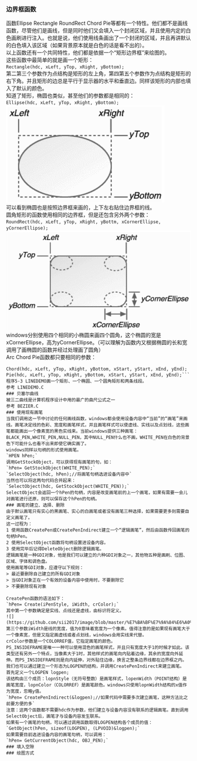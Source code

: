 ### 边界框函数
函数Ellipse Rectangle RoundRect Chord Pie等都有一个特性。他们都不是画线函数，尽管他们是画线，但是同时他们又会填入一个封闭区域，并且使用内定的白色画刷进行注入。也就是说，他们使用线条画出了一个封闭的区域，并且再讲默认的白色填入该区域（如果背景原本就是白色的话是看不出的）。   
以上函数还有一个共同特性，他们都是依据一个“矩形边界框”来绘图的。  
这些函数中最简单的就是画一个矩形：  
`Rectangle(hdc, xLeft, yTop, xRight, yBottom);`  
第二第三个参数作为点结构是矩形的左上角，第四第五个参数作为点结构是矩形的右下角。并且矩形的边总是平行于显示器的水平和垂直边。同样该矩形的内部也填入了默认的颜色。  
知道了矩形，椭圆也类似，甚至他们的参数都是相同的：  
`Ellipse(hdc, xLeft, yTop, xRight, yBottom);`  
![](https://github.com/sii2017/image/blob/master/%E6%A4%AD%E5%9C%86.png)  
可以看到椭圆也是按照边界框来画的，上下左右贴住边界框的线。  
圆角矩形的函数使用相同的边界框，但是还包含另外两个参数：  
`RoundRect(hdc, xLeft, yTop, xRight, yBottm, xCornerEllipse, yCornerEllipse);`  
![](https://github.com/sii2017/image/blob/master/%E5%9C%86%E8%A7%92%E7%9F%A9%E5%BD%A2.png)  
windows分别使用四个相同的小椭圆来画四个圆角，这个椭圆的宽是xCornerEllipse，高为yCornerEllipse。（可以理解为函数内又根据椭圆的长和宽调用了画椭圆的函数并经过处理画了圆角）  
Arc Chord Pie函数都只要相同的参数：  
```Arc(hdc, xLeft, yTop, xRight, yBottom, xStart, yStart, xEnd, yEnd);  
Chord(hdc, xLeft, yTop, xRight, yBottom, xStart, yStart, xEnd, yEnd);  
Pie(hdc, xLeft, yTop, xRight, yBottom, xStart, yStart, xEnd, yEnd);```  
程序5-3 LINEDEMO画一个矩形、一个椭圆、一个圆角矩形和两条线段。
参考 LINEDEMO.C  
### 贝塞尔曲线
被三二曲线是计算机程序设计中用的最广的曲尺公式之一
参考 BEZIER.C
### 使用现有画笔
当我们调用这一节中讨论的任何画线函数，windows都会使用设备内容中“当前”的“画笔”来画线。画笔决定线的色彩、宽度和画笔样式，并且画笔样式可以使虚线、实线以及点划线，这些画笔都能画出一个像素宽的黑色实线来。当前windows提供三种画笔：BLACK_PEN,WHITE_PEN,NULL_PEN，其中NULL_PEN什么也不画，WHITE_PEN在白色的背景色下可能什么也看不出来即使它确实画了。  
windows同样以句柄的形式使用画笔。  
`HPEN hPen;`  
调用GetStockObject，可以获得现有画笔的句，如：  
`hPen= GetStockObject(WHITE_PEN);`  
`SelectObject(hdc, hPen);//将画笔句柄选进设备内容中`  
当然也可以将这两句代码合并起来：  
`SelectObject(hdc, GetStockObject(WHITE_PEN));`  
SelectObject会返回一个hPen的句柄，内容是改变画笔前的上一个画笔，如果有需要一会儿对画笔进行还原，则可以保存这个hPen的句柄。
### 画笔的建立、选择、删除
由于默认画笔只有实心的黑画笔、实心的白画笔或者没有画笔三种选择，如果需要更多则需要自定义画笔了。   
这一过程为：  
1 使用函数CreatePen或CreatePenIndirect建立一个“逻辑画笔”，然后由函数传回画笔的句柄hPen。  
2 使用SelectObject函数将句柄设置进设备内容。  
3 使用完毕后记得DeleteObject删除逻辑画笔。  
逻辑画笔是一种GDI对象，他是我们可以建立的六种GDI对象之一，其他物五种是画刷、位图、区域、字体和调色盘。  
使用画笔等GDI对象，应遵守以下规则：  
> 最近要删除自己建立的所有GDI对象
> 当GDI对象正在一个有效的设备内容中使用时，不要删除它
> 不要删除现有对象  
  
CreatePen函数的语法如下：  
`hPen= Create(iPenStyle, iWidth, crColor);`  
其中第一个参数确定是实线、点线还是虚线，由标识符定义。  
![](https://github.com/sii2017/image/blob/master/%E7%BA%BF%E7%9A%84%E6%A0%87%E8%AF%86%E7%AC%A6.jpg)  
第三个参数iWidth是线的宽度，值为0意味着宽度为一个像素。值得注意的是如果现有画笔大于一个像素宽，但是又指定画虚线或者点划线，windows会用实线来代替。  
crColor参数是一个COLORREF值，它指定画笔的颜色。  
PS_INSIDEFRAME是唯一一种可以使用混色的画笔样式，并且只有宽度大于1的时候才如此。该类型还有另外一个特点，当像素大于1时，其他样式的画笔向内贴着边缘，其余的宽度向外延伸。而PS_INSIDEFRAME则是向内延伸，对外贴住边缘，换言之整条边界线都在边界框之内。  
我们也可以通过建立一个形态为LOGPEN的结构，并调用CreatePenIndirect来建立画笔。  
首先定义一个LOGPEN logpen;  
该结构由三个成员：lopnStyle（无符号整数）是画笔样式，lopenWidth（POINT结构）是画笔宽度，lopnColor（COLORREF）是画笔颜色。windows只使用lopnWidth结构的x值作为宽度，忽略y值。  
`hPen= CreatePenIndirect(&logpen);//如果代码中需要多次建立画笔，这种方法比之前要方便的多`  
注意：这两个函数都不需要hdc作为参数，他们建立与设备内容没有联系的逻辑画笔。直到调用SelectObject后，画笔才与设备内容发生联系。  
如果有一个画笔的句柄，可以通过调用函数取得LOGPEN结构各个成员的值：  
`GetObject(hPen, sizeof(LOGPEN), (LPVOID)&logpen);`  
如果需要目前选进设备内容的画笔句柄，可以调用：  
`hPen= GetCurrentObject(hdc, OBJ_PEN);`  
### 填入空隙
### 绘图方式